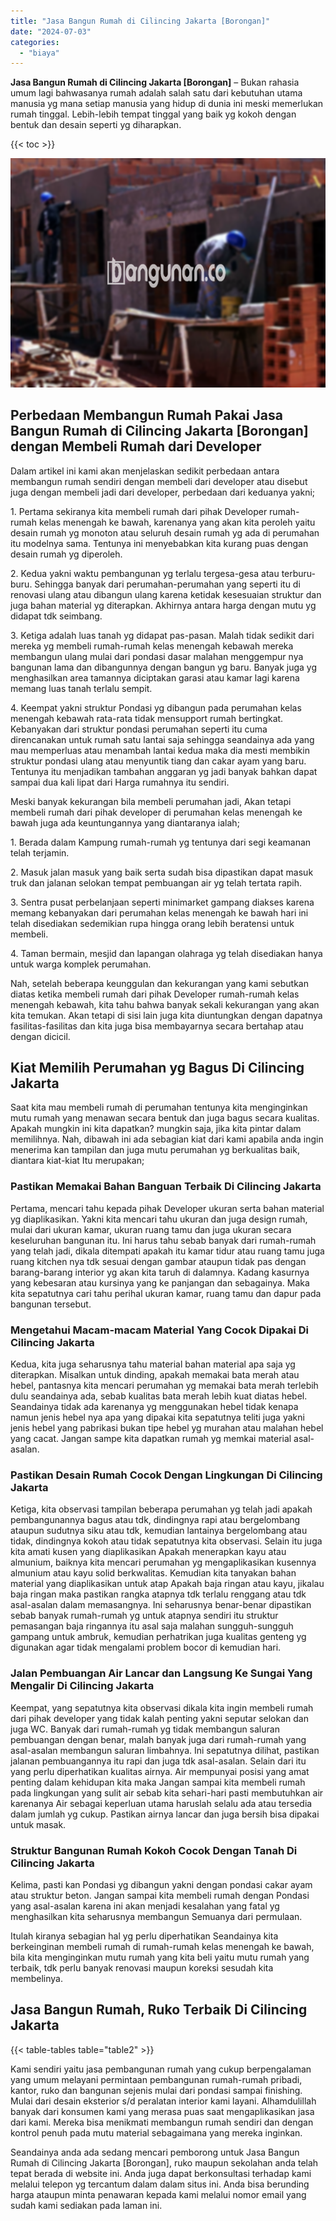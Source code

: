 ```yaml
---
title: "Jasa Bangun Rumah di Cilincing Jakarta [Borongan]"
date: "2024-07-03"
categories: 
  - "biaya"
---
```


**Jasa Bangun Rumah di Cilincing Jakarta \[Borongan\]** – Bukan rahasia umum lagi bahwasanya rumah adalah salah satu dari kebutuhan utama manusia yg mana setiap manusia yang hidup di dunia ini meski memerlukan rumah tinggal. Lebih-lebih tempat tinggal yang baik yg kokoh dengan bentuk dan desain seperti yg diharapkan.

{{< toc >}}

![Jasa Bangun Rumah di Cilincing Jakarta [Borongan]](/images/borong-bangunan-38.png)

## Perbedaan Membangun Rumah Pakai Jasa Bangun Rumah di Cilincing Jakarta \[Borongan\] dengan Membeli Rumah dari Developer

Dalam artikel ini kami akan menjelaskan sedikit perbedaan antara membangun rumah sendiri dengan membeli dari developer atau disebut juga dengan membeli jadi dari developer, perbedaan dari keduanya yakni;

1\. Pertama sekiranya kita membeli rumah dari pihak Developer rumah-rumah kelas menengah ke bawah, karenanya yang akan kita peroleh yaitu desain rumah yg monoton atau seluruh desain rumah yg ada di perumahan itu modelnya sama. Tentunya ini menyebabkan kita kurang puas dengan desain rumah yg diperoleh.

2\. Kedua yakni waktu pembangunan yg terlalu tergesa-gesa atau terburu-buru. Sehingga banyak dari perumahan-perumahan yang seperti itu di renovasi ulang atau dibangun ulang karena ketidak kesesuaian struktur dan juga bahan material yg diterapkan. Akhirnya antara harga dengan mutu yg didapat tdk seimbang.

3\. Ketiga adalah luas tanah yg didapat pas-pasan. Malah tidak sedikit dari mereka yg membeli rumah-rumah kelas menengah kebawah mereka membangun ulang mulai dari pondasi dasar malahan menggempur nya bangunan lama dan dibangunnya dengan bangun yg baru. Banyak juga yg menghasilkan area tamannya diciptakan garasi atau kamar lagi karena memang luas tanah terlalu sempit.

4\. Keempat yakni struktur Pondasi yg dibangun pada perumahan kelas menengah kebawah rata-rata tidak mensupport rumah bertingkat. Kebanyakan dari struktur pondasi perumahan seperti itu cuma direncanakan untuk rumah satu lantai saja sehingga seandainya ada yang mau memperluas atau menambah lantai kedua maka dia mesti membikin struktur pondasi ulang atau menyuntik tiang dan cakar ayam yang baru. Tentunya itu menjadikan tambahan anggaran yg jadi banyak bahkan dapat sampai dua kali lipat dari Harga rumahnya itu sendiri.

Meski banyak kekurangan bila membeli perumahan jadi, Akan tetapi membeli rumah dari pihak developer di perumahan kelas menengah ke bawah juga ada keuntungannya yang diantaranya ialah;

1\. Berada dalam Kampung rumah-rumah yg tentunya dari segi keamanan telah terjamin.

2\. Masuk jalan masuk yang baik serta sudah bisa dipastikan dapat masuk truk dan jalanan selokan tempat pembuangan air yg telah tertata rapih.

3\. Sentra pusat perbelanjaan seperti minimarket gampang diakses karena memang kebanyakan dari perumahan kelas menengah ke bawah hari ini telah disediakan sedemikian rupa hingga orang lebih beratensi untuk membeli.

4\. Taman bermain, mesjid dan lapangan olahraga yg telah disediakan hanya untuk warga komplek perumahan.

Nah, setelah beberapa keunggulan dan kekurangan yang kami sebutkan diatas ketika membeli rumah dari pihak Developer rumah-rumah kelas menengah kebawah, kita tahu bahwa banyak sekali kekurangan yang akan kita temukan. Akan tetapi di sisi lain juga kita diuntungkan dengan dapatnya fasilitas-fasilitas dan kita juga bisa membayarnya secara bertahap atau dengan dicicil.

## Kiat Memilih Perumahan yg Bagus Di Cilincing Jakarta

Saat kita mau membeli rumah di perumahan tentunya kita menginginkan mutu rumah yang menawan secara bentuk dan juga bagus secara kualitas. Apakah mungkin ini kita dapatkan? mungkin saja, jika kita pintar dalam memilihnya. Nah, dibawah ini ada sebagian kiat dari kami apabila anda ingin menerima kan tampilan dan juga mutu perumahan yg berkualitas baik, diantara kiat-kiat Itu merupakan;

### Pastikan Memakai Bahan Banguan Terbaik Di Cilincing Jakarta

Pertama, mencari tahu kepada pihak Developer ukuran serta bahan material yg diaplikasikan. Yakni kita mencari tahu ukuran dan juga design rumah, mulai dari ukuran kamar, ukuran ruang tamu dan juga ukuran secara keseluruhan bangunan itu. Ini harus tahu sebab banyak dari rumah-rumah yang telah jadi, dikala ditempati apakah itu kamar tidur atau ruang tamu juga ruang kitchen nya tdk sesuai dengan gambar ataupun tidak pas dengan barang-barang interior yg akan kita taruh di dalamnya. Kadang kasurnya yang kebesaran atau kursinya yang ke panjangan dan sebagainya. Maka kita sepatutnya cari tahu perihal ukuran kamar, ruang tamu dan dapur pada bangunan tersebut.

### Mengetahui Macam-macam Material Yang Cocok Dipakai Di Cilincing Jakarta

Kedua, kita juga seharusnya tahu material bahan material apa saja yg diterapkan. Misalkan untuk dinding, apakah memakai bata merah atau hebel, pantasnya kita mencari perumahan yg memakai bata merah terlebih dulu seandainya ada, sebab kualitas bata merah lebih kuat diatas hebel. Seandainya tidak ada karenanya yg menggunakan hebel tidak kenapa namun jenis hebel nya apa yang dipakai kita sepatutnya teliti juga yakni jenis hebel yang pabrikasi bukan tipe hebel yg murahan atau malahan hebel yang cacat. Jangan sampe kita dapatkan rumah yg memkai material asal-asalan.

### Pastikan Desain Rumah Cocok Dengan Lingkungan Di Cilincing Jakarta

Ketiga, kita observasi tampilan beberapa perumahan yg telah jadi apakah pembangunannya bagus atau tdk, dindingnya rapi atau bergelombang ataupun sudutnya siku atau tdk, kemudian lantainya bergelombang atau tidak, dindingnya kokoh atau tidak sepatutnya kita observasi. Selain itu juga kita amati kusen yang diaplikasikan Apakah menerapkan kayu atau almunium, baiknya kita mencari perumahan yg mengaplikasikan kusennya almunium atau kayu solid berkwalitas. Kemudian kita tanyakan bahan material yang diaplikasikan untuk atap Apakah baja ringan atau kayu, jikalau baja ringan maka pastikan rangka atapnya tdk terlalu renggang atau tdk asal-asalan dalam memasangnya. Ini seharusnya benar-benar dipastikan sebab banyak rumah-rumah yg untuk atapnya sendiri itu struktur pemasangan baja ringannya itu asal saja malahan sungguh-sungguh gampang untuk ambruk, kemudian perhatrikan juga kualitas genteng yg digunakan agar tidak mengalami problem bocor di kemudian hari.

### Jalan Pembuangan Air Lancar dan Langsung Ke Sungai Yang Mengalir Di Cilincing Jakarta

Keempat, yang sepatutnya kita observasi dikala kita ingin membeli rumah dari pihak developer yang tidak kalah penting yakni seputar selokan dan juga WC. Banyak dari rumah-rumah yg tidak membangun saluran pembuangan dengan benar, malah banyak juga dari rumah-rumah yang asal-asalan membangun saluran limbahnya. Ini sepatutnya dilihat, pastikan jalanan pembuangannya itu rapi dan juga tdk asal-asalan. Selain dari itu yang perlu diperhatikan kualitas airnya. Air mempunyai posisi yang amat penting dalam kehidupan kita maka Jangan sampai kita membeli rumah pada lingkungan yang sulit air sebab kita sehari-hari pasti membutuhkan air karenanya Air sebagai keperluan utama haruslah selalu ada atau tersedia dalam jumlah yg cukup. Pastikan airnya lancar dan juga bersih bisa dipakai untuk masak.

### Struktur Bangunan Rumah Kokoh Cocok Dengan Tanah Di Cilincing Jakarta

Kelima, pasti kan Pondasi yg dibangun yakni dengan pondasi cakar ayam atau struktur beton. Jangan sampai kita membeli rumah dengan Pondasi yang asal-asalan karena ini akan menjadi kesalahan yang fatal yg menghasilkan kita seharusnya membangun Semuanya dari permulaan.

Itulah kiranya sebagian hal yg perlu diperhatikan Seandainya kita berkeinginan membeli rumah di rumah-rumah kelas menengah ke bawah, bila kita menginginkan mutu rumah yang kita beli yaitu mutu rumah yang terbaik, tdk perlu banyak renovasi maupun koreksi sesudah kita membelinya.

## Jasa Bangun Rumah, Ruko Terbaik Di Cilincing Jakarta

{{< table-tables table="table2" >}}

Kami sendiri yaitu jasa pembangunan rumah yang cukup berpengalaman yang umum melayani permintaan pembangunan rumah-rumah pribadi, kantor, ruko dan bangunan sejenis mulai dari pondasi sampai finishing. Mulai dari desain eksterior s/d peralatan interior kami layani. Alhamdulillah banyak dari konsumen kami yang merasa puas saat mengaplikasikan jasa dari kami. Mereka bisa menikmati membangun rumah sendiri dan dengan kontrol penuh pada mutu material sebagaimana yang mereka inginkan.

Seandainya anda ada sedang mencari pemborong untuk Jasa Bangun Rumah di Cilincing Jakarta \[Borongan\], ruko maupun sekolahan anda telah tepat berada di website ini. Anda juga dapat berkonsultasi terhadap kami melalui telepon yg tercantum dalam dalam situs ini. Anda bisa berunding harga ataupun minta penawaran kepada kami melalui nomor email yang sudah kami sediakan pada laman ini.
